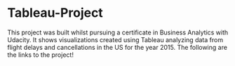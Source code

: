 # Tableau-Project
This project was built whilst pursuing a certificate in Business Analytics with Udacity. It shows visualizations created using Tableau analyzing data from flight delays and cancellations in the US for the year 2015.
The following are the links to the project!
